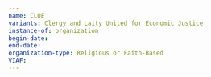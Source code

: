```yaml
---
name: CLUE
variants: Clergy and Laity United for Economic Justice
instance-of: organization
begin-date: 
end-date: 
organization-type: Religious or Faith-Based 
VIAF: 
---
```

